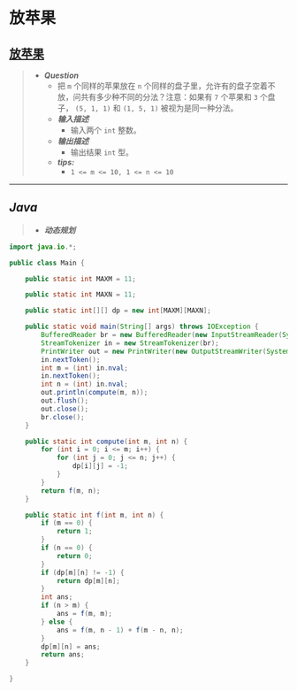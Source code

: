 # 放苹果

## [放苹果](https://www.nowcoder.com/practice/bfd8234bb5e84be0b493656e390bdebf)

> - ***Question***
>   - 把 `m` 个同样的苹果放在 `n` 个同样的盘子里，允许有的盘子空着不放，问共有多少种不同的分法？注意：如果有 `7` 个苹果和 `3` 个盘子， `(5, 1, 1)` 和 `(1, 5, 1)` 被视为是同一种分法。
>   - ***输入描述***
>     - 输入两个 `int` 整数。
>   - ***输出描述***
>     - 输出结果 `int` 型。
>   - ***tips:***
>     - `1 <= m <= 10, 1 <= n <= 10`

---

## *Java*

> - ***动态规划***

```java
import java.io.*;

public class Main {

    public static int MAXM = 11;

    public static int MAXN = 11;

    public static int[][] dp = new int[MAXM][MAXN];

    public static void main(String[] args) throws IOException {
        BufferedReader br = new BufferedReader(new InputStreamReader(System.in));
        StreamTokenizer in = new StreamTokenizer(br);
        PrintWriter out = new PrintWriter(new OutputStreamWriter(System.out));
        in.nextToken();
        int m = (int) in.nval;
        in.nextToken();
        int n = (int) in.nval;
        out.println(compute(m, n));
        out.flush();
        out.close();
        br.close();
    }

    public static int compute(int m, int n) {
        for (int i = 0; i <= m; i++) {
            for (int j = 0; j <= n; j++) {
                dp[i][j] = -1;
            }
        }
        return f(m, n);
    }

    public static int f(int m, int n) {
        if (m == 0) {
            return 1;
        }
        if (n == 0) {
            return 0;
        }
        if (dp[m][n] != -1) {
            return dp[m][n];
        }
        int ans;
        if (n > m) {
            ans = f(m, m);
        } else {
            ans = f(m, n - 1) + f(m - n, n);
        }
        dp[m][n] = ans;
        return ans;
    }

}
```
